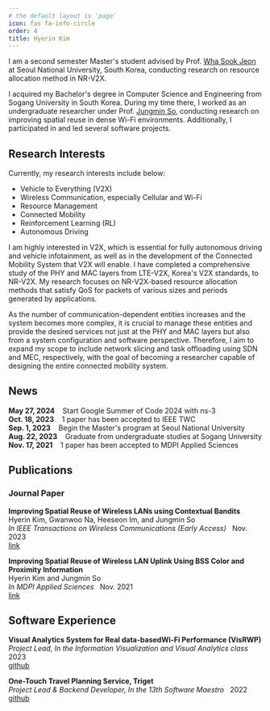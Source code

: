 ```yaml
---
# the default layout is 'page'
icon: fas fa-info-circle
order: 4
title: Hyerin Kim
---
```


<!-- > Add Markdown syntax content to file `_tabs/about.md`{: .filepath } and it will show up on this page.
{: .prompt-tip } -->

<!-- **Currently Working on** | Mobile Computing & Communication Lab. in Seoul National University -->


I am a second semester Master's student advised by Prof. [Wha Sook Jeon] at Seoul National University, South Korea, conducting research on resource allocation method in NR-V2X.  

I acquired my Bachelor's degree in Computer Science and Engineering from Sogang University in South Korea. During my time there, I worked as an undergraduate researcher under Prof. [Jungmin So], conducting research on improving spatial reuse in dense Wi-Fi environments. Additionally, I participated in and led several software projects.

## Research Interests

Currently, my research interests include below:
* Vehicle to Everything (V2X)
* Wireless Communication, especially Cellular and Wi-Fi
* Resource Management
* Connected Mobility
* Reinforcement Learning (RL)
* Autonomous Driving

I am highly interested in V2X, which is essential for fully autonomous driving and vehicle infotainment, as well as in the development of the Connected Mobility System that V2X will enable. I have completed a comprehensive study of the PHY and MAC layers from LTE-V2X, Korea's V2X standards, to NR-V2X. My research focuses on NR-V2X-based resource allocation methods that satisfy QoS for packets of various sizes and periods generated by applications.

As the number of communication-dependent entities increases and the system becomes more complex, it is crucial to manage these entities and provide the desired services not just at the PHY and MAC layers but also from a system configuration and software perspective. Therefore, I aim to expand my scope to include network slicing and task offloading using SDN and MEC, respectively, with the goal of becoming a researcher capable of designing the entire connected mobility system.

<!-- 완전 자율주행 및 차량 인포테인먼트에 필수적인 V2X에 가장 큰 관심을 갖고 있고, V2X가 만들어갈 Connected Mobility System 구성에도 관심이 많다. 현재 한국의 V2X 표준인 LTE-V2X부터 시작해 NR-V2X까지 PHY, MAC layer의 동작에 대한 전반적인 공부를 마친 상태이고 application이 발생시키는 다양한 크기, 다양한 주기를 가진 패킷들이 QoS를 만족하는 NR-V2X 기반의 resource allocation 방법을 연구하고자 한다. 

통신을 필요로 하는 주체들이 많아지고 복잡해지면서 단순히 PHY, MAC layer에만 중점을 둔 것이 아니라 시스템 구성과 소프트웨어 측면에서 이들을 관리하고 원하는 서비스를 제공하는 것이 매우 중요해졌다고 생각한다. 따라서 SDN이나 MEC를 이용한 network slicing과 task offloading으로 내 scope를 넓히고 connected mobility system 전체를 구성할 수 있는 연구자가 목표이다. -->

## News

**May 27, 2024** &nbsp;&nbsp; Start Google Summer of Code 2024 with ns-3  
**Oct. 18, 2023** &nbsp;&nbsp; 1 paper has been accepted to IEEE TWC  
**Sep. 1, 2023** &nbsp;&nbsp; Begin the Master's program at Seoul National University  
**Aug. 22, 2023** &nbsp;&nbsp; Graduate from undergraduate studies at Sogang University  
**Nov. 17, 2021** &nbsp;&nbsp; 1 paper has been accepted to MDPI Applied Sciences


## Publications

### Journal Paper

**Improving Spatial Reuse of Wireless LANs using Contextual Bandits**   
Hyerin Kim, Gwanwoo Na, Heeseon Im, and Jungmin So  
*In IEEE Transactions on Wireless Communications (Early Access)* &nbsp; Nov. 2023  
[link](https://ieeexplore.ieee.org/document/10309995) &nbsp; 
<!-- [self review](https://mye280c37.github.io/posts/paper-review-02/)   -->

**Improving Spatial Reuse of Wireless LAN Uplink Using BSS Color and Proximity Information**  
Hyerin Kim and Jungmin So  
*In MDPI Applied Sciences* &nbsp; Nov. 2021  
[link](https://www.mdpi.com/2076-3417/11/22/11074) &nbsp; 
<!-- [self review](https://mye280c37.github.io/posts/paper-review-01/)   -->

## Software Experience

**Visual Analytics System for Real data-basedWi-Fi Performance (VisRWP)**  
*Project Lead, In the Information Visualization and Visual Analytics class* &nbsp; 2023  
[github](https://github.com/InfoVis-13/VisRPW)

**One-Touch Travel Planning Service, Triget**  
*Project Lead & Backend Developer, In the 13th Software Maestro* &nbsp; 2022  
[github](https://github.com/mye280c37/triget-springboot)

[Wha Sook Jeon]: https://cse.snu.ac.kr/en/people/faculty/57
[Jungmin So]: https://cs.sogang.ac.kr/cs/cs02_1_12.html